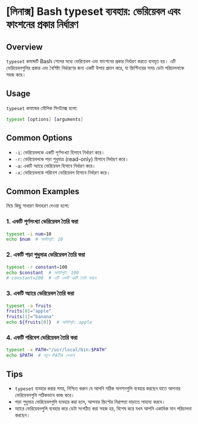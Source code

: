 # [লিনাক্স] Bash typeset ব্যবহার: ভেরিয়েবল এবং ফাংশনের প্রকার নির্ধারণ

## Overview
`typeset` কমান্ডটি Bash শেলের মধ্যে ভেরিয়েবল এবং ফাংশনের প্রকার নির্ধারণ করতে ব্যবহৃত হয়। এটি ভেরিয়েবলগুলির প্রকার এবং বৈশিষ্ট্য নির্ধারণের জন্য একটি উপায় প্রদান করে, যা স্ক্রিপ্টিংয়ের সময় ডেটা পরিচালনাকে সহজ করে।

## Usage
`typeset` কমান্ডের মৌলিক সিনট্যাক্স হলো:

```bash
typeset [options] [arguments]
```

## Common Options
- `-i`: ভেরিয়েবলকে একটি পূর্ণসংখ্যা হিসাবে নির্ধারণ করে।
- `-r`: ভেরিয়েবলকে পড়া শুধুমাত্র (read-only) হিসাবে নির্ধারণ করে।
- `-a`: একটি অ্যারে ভেরিয়েবল হিসাবে নির্ধারণ করে।
- `-x`: ভেরিয়েবলকে পরিবেশ ভেরিয়েবল হিসাবে নির্ধারণ করে।

## Common Examples
নিচে কিছু সাধারণ উদাহরণ দেওয়া হলো:

### 1. একটি পূর্ণসংখ্যা ভেরিয়েবল তৈরি করা
```bash
typeset -i num=10
echo $num  # আউটপুট: 10
```

### 2. একটি পড়া শুধুমাত্র ভেরিয়েবল তৈরি করা
```bash
typeset -r constant=100
echo $constant  # আউটপুট: 100
# constant=200  # এটি একটি ত্রুটি তৈরি করবে
```

### 3. একটি অ্যারে ভেরিয়েবল তৈরি করা
```bash
typeset -a fruits
fruits[0]="apple"
fruits[1]="banana"
echo ${fruits[0]}  # আউটপুট: apple
```

### 4. একটি পরিবেশ ভেরিয়েবল তৈরি করা
```bash
typeset -x PATH="/usr/local/bin:$PATH"
echo $PATH  # নতুন PATH দেখাবে
```

## Tips
- `typeset` ব্যবহার করার সময়, নিশ্চিত করুন যে আপনি সঠিক অপশনগুলি ব্যবহার করছেন যাতে আপনার ভেরিয়েবলগুলি সঠিকভাবে কাজ করে।
- পড়া শুধুমাত্র ভেরিয়েবলগুলি ব্যবহার করা হলে, আপনার স্ক্রিপ্টের নিরাপত্তা বাড়াতে সাহায্য করবে।
- অ্যারে ভেরিয়েবলগুলি ব্যবহার করে ডেটা সংগঠিত করা সহজ হয়, বিশেষ করে যখন আপনি একাধিক মান পরিচালনা করছেন।